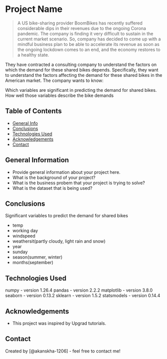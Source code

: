 # Project Name
> A US bike-sharing provider BoomBikes has recently suffered considerable dips in their revenues due to the ongoing Corona pandemic. The company is finding it very difficult to sustain in the current market scenario. So, company has decided to come up with a mindful business plan to be able to accelerate its revenue as soon as the ongoing lockdown comes to an end, and the economy restores to a healthy state.

They have contracted a consulting company to understand the factors on which the demand for these shared bikes depends. Specifically, they want to understand the factors affecting the demand for these shared bikes in the American market. The company wants to know:

Which variables are significant in predicting the demand for shared bikes.
How well those variables describe the bike demands


## Table of Contents
* [General Info](#general-information)
* [Conclusions](#conclusions)
* [Technologies Used](#technologies-used)
* [Acknowledgements](#acknowledgements)
* [Contact](#contacts)

<!-- You can include any other section that is pertinent to your problem -->

## General Information
- Provide general information about your project here.
- What is the background of your project?
- What is the business probem that your project is trying to solve?
- What is the dataset that is being used?

<!-- You don't have to answer all the questions - just the ones relevant to your project. -->

## Conclusions

Significant variables to predict the demand for shared bikes
- temp
- working day
- windspeed
- weathersit(partly cloudy, light rain and snow)
- year
- sunday
- season(summer, winter)
- months(september)

<!-- You don't have to answer all the questions - just the ones relevant to your project. -->


## Technologies Used

numpy - version 1.26.4
pandas - version 2.2.2
matplotlib - version 3.8.0
seaborn - version 0.13.2
sklearn - version 1.5.2
statsmodels - version 0.14.4


<!-- As the libraries versions keep on changing, it is recommended to mention the version of library used in this project -->

## Acknowledgements

- This project was inspired by Upgrad tutorials.


## Contact
Created by [@akanskha-1206] - feel free to contact me!


<!-- Optional -->
<!-- ## License -->
<!-- This project is open source and available under the [... License](). -->

<!-- You don't have to include all sections - just the one's relevant to your project -->